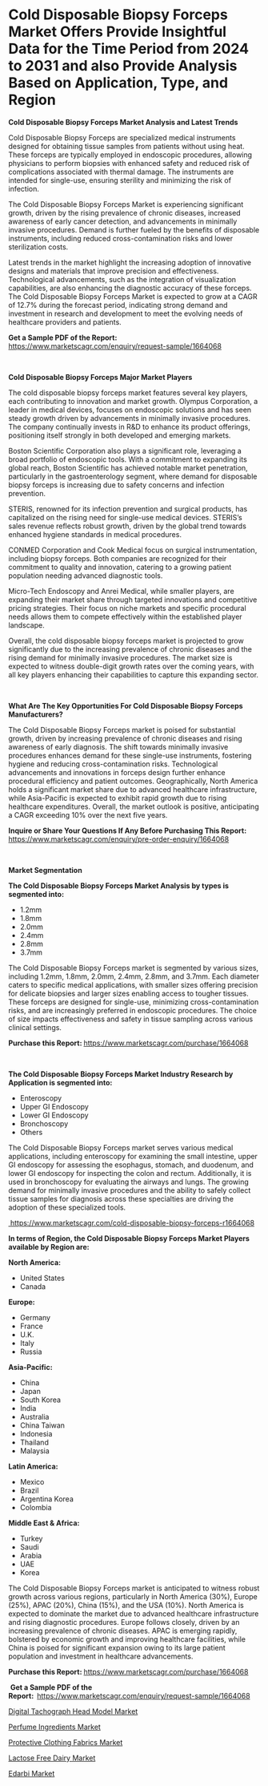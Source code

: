 <p><h1>Cold Disposable Biopsy Forceps Market Offers Provide Insightful Data for the Time Period from 2024 to 2031 and also Provide Analysis Based on Application, Type, and Region</h1></p><p><strong>Cold Disposable Biopsy Forceps Market Analysis and Latest Trends</strong></p>
<p><p>Cold Disposable Biopsy Forceps are specialized medical instruments designed for obtaining tissue samples from patients without using heat. These forceps are typically employed in endoscopic procedures, allowing physicians to perform biopsies with enhanced safety and reduced risk of complications associated with thermal damage. The instruments are intended for single-use, ensuring sterility and minimizing the risk of infection.</p><p>The Cold Disposable Biopsy Forceps Market is experiencing significant growth, driven by the rising prevalence of chronic diseases, increased awareness of early cancer detection, and advancements in minimally invasive procedures. Demand is further fueled by the benefits of disposable instruments, including reduced cross-contamination risks and lower sterilization costs.</p><p>Latest trends in the market highlight the increasing adoption of innovative designs and materials that improve precision and effectiveness. Technological advancements, such as the integration of visualization capabilities, are also enhancing the diagnostic accuracy of these forceps. The Cold Disposable Biopsy Forceps Market is expected to grow at a CAGR of 12.7% during the forecast period, indicating strong demand and investment in research and development to meet the evolving needs of healthcare providers and patients.</p></p>
<p><strong>Get a Sample PDF of the Report:&nbsp;</strong> <a href="https://www.marketscagr.com/enquiry/request-sample/1664068?utm_campaign=1128&utm_medium=2&utm_source=Github&utm_content=ia&utm_term=03102024&utm_id=cold-disposable-biopsy-forceps">https://www.marketscagr.com/enquiry/request-sample/1664068</a></p>
<p>&nbsp;</p>
<p><strong>Cold Disposable Biopsy Forceps Major Market Players</strong></p>
<p><p>The cold disposable biopsy forceps market features several key players, each contributing to innovation and market growth. Olympus Corporation, a leader in medical devices, focuses on endoscopic solutions and has seen steady growth driven by advancements in minimally invasive procedures. The company continually invests in R&D to enhance its product offerings, positioning itself strongly in both developed and emerging markets.</p><p>Boston Scientific Corporation also plays a significant role, leveraging a broad portfolio of endoscopic tools. With a commitment to expanding its global reach, Boston Scientific has achieved notable market penetration, particularly in the gastroenterology segment, where demand for disposable biopsy forceps is increasing due to safety concerns and infection prevention.</p><p>STERIS, renowned for its infection prevention and surgical products, has capitalized on the rising need for single-use medical devices. STERIS’s sales revenue reflects robust growth, driven by the global trend towards enhanced hygiene standards in medical procedures.</p><p>CONMED Corporation and Cook Medical focus on surgical instrumentation, including biopsy forceps. Both companies are recognized for their commitment to quality and innovation, catering to a growing patient population needing advanced diagnostic tools. </p><p>Micro-Tech Endoscopy and Anrei Medical, while smaller players, are expanding their market share through targeted innovations and competitive pricing strategies. Their focus on niche markets and specific procedural needs allows them to compete effectively within the established player landscape.</p><p>Overall, the cold disposable biopsy forceps market is projected to grow significantly due to the increasing prevalence of chronic diseases and the rising demand for minimally invasive procedures. The market size is expected to witness double-digit growth rates over the coming years, with all key players enhancing their capabilities to capture this expanding sector.</p></p>
<p>&nbsp;</p>
<p><strong>What Are The Key Opportunities For Cold Disposable Biopsy Forceps Manufacturers?</strong></p>
<p><p>The Cold Disposable Biopsy Forceps market is poised for substantial growth, driven by increasing prevalence of chronic diseases and rising awareness of early diagnosis. The shift towards minimally invasive procedures enhances demand for these single-use instruments, fostering hygiene and reducing cross-contamination risks. Technological advancements and innovations in forceps design further enhance procedural efficiency and patient outcomes. Geographically, North America holds a significant market share due to advanced healthcare infrastructure, while Asia-Pacific is expected to exhibit rapid growth due to rising healthcare expenditures. Overall, the market outlook is positive, anticipating a CAGR exceeding 10% over the next five years.</p></p>
<p><strong>Inquire or Share Your Questions If Any Before Purchasing This Report:</strong> <a href="https://www.marketscagr.com/enquiry/pre-order-enquiry/1664068?utm_campaign=1128&utm_medium=2&utm_source=Github&utm_content=ia&utm_term=03102024&utm_id=cold-disposable-biopsy-forceps">https://www.marketscagr.com/enquiry/pre-order-enquiry/1664068</a></p>
<p>&nbsp;</p>
<p><strong>Market Segmentation</strong></p>
<p><strong>The Cold Disposable Biopsy Forceps Market Analysis by types is segmented into:</strong></p>
<p><ul><li>1.2mm</li><li>1.8mm</li><li>2.0mm</li><li>2.4mm</li><li>2.8mm</li><li>3.7mm</li></ul></p>
<p><p>The Cold Disposable Biopsy Forceps market is segmented by various sizes, including 1.2mm, 1.8mm, 2.0mm, 2.4mm, 2.8mm, and 3.7mm. Each diameter caters to specific medical applications, with smaller sizes offering precision for delicate biopsies and larger sizes enabling access to tougher tissues. These forceps are designed for single-use, minimizing cross-contamination risks, and are increasingly preferred in endoscopic procedures. The choice of size impacts effectiveness and safety in tissue sampling across various clinical settings.</p></p>
<p><strong>Purchase this Report:&nbsp;</strong><a href="https://www.marketscagr.com/purchase/1664068?utm_campaign=1128&utm_medium=2&utm_source=Github&utm_content=ia&utm_term=03102024&utm_id=cold-disposable-biopsy-forceps">https://www.marketscagr.com/purchase/1664068</a></p>
<p>&nbsp;</p>
<p><strong>The Cold Disposable Biopsy Forceps Market Industry Research by Application is segmented into:</strong></p>
<p><ul><li>Enteroscopy</li><li>Upper GI Endoscopy</li><li>Lower GI Endoscopy</li><li>Bronchoscopy</li><li>Others</li></ul></p>
<p><p>The Cold Disposable Biopsy Forceps market serves various medical applications, including enteroscopy for examining the small intestine, upper GI endoscopy for assessing the esophagus, stomach, and duodenum, and lower GI endoscopy for inspecting the colon and rectum. Additionally, it is used in bronchoscopy for evaluating the airways and lungs. The growing demand for minimally invasive procedures and the ability to safely collect tissue samples for diagnosis across these specialties are driving the adoption of these specialized tools.</p></p>
<p><a href="https://www.marketscagr.com/cold-disposable-biopsy-forceps-r1664068?utm_campaign=1128&utm_medium=2&utm_source=Github&utm_content=ia&utm_term=03102024&utm_id=cold-disposable-biopsy-forceps">&nbsp;https://www.marketscagr.com/cold-disposable-biopsy-forceps-r1664068</a></p>
<p><strong>In terms of Region, the Cold Disposable Biopsy Forceps Market Players available by Region are:</strong></p>
<p>
    <p> <strong> North America: </strong>
        <ul>
            <li>United States</li>
            <li>Canada</li>
        </ul>
        </p> 
    <p> <strong> Europe: </strong>
        <ul>
            <li>Germany</li>
            <li>France</li>
            <li>U.K.</li>
            <li>Italy</li>
            <li>Russia</li>
        </ul>
        </p> 
    <p> <strong> Asia-Pacific: </strong>
        <ul>
            <li>China</li>
            <li>Japan</li>
            <li>South Korea</li>
            <li>India</li>
            <li>Australia</li>
            <li>China Taiwan</li>
            <li>Indonesia</li>
            <li>Thailand</li>
            <li>Malaysia</li>
        </ul>
        </p> 
    <p> <strong> Latin America: </strong>
        <ul>
            <li>Mexico</li>
            <li>Brazil</li>
            <li>Argentina Korea</li>
            <li>Colombia</li>
        </ul>
        </p> 
    <p> <strong> Middle East & Africa: </strong>
        <ul>
            <li>Turkey</li>
            <li>Saudi</li>
            <li>Arabia</li>
            <li>UAE</li>
            <li>Korea</li>
        </ul>
    </p>
    </p>
<p><p>The Cold Disposable Biopsy Forceps market is anticipated to witness robust growth across various regions, particularly in North America (30%), Europe (25%), APAC (20%), China (15%), and the USA (10%). North America is expected to dominate the market due to advanced healthcare infrastructure and rising diagnostic procedures. Europe follows closely, driven by an increasing prevalence of chronic diseases. APAC is emerging rapidly, bolstered by economic growth and improving healthcare facilities, while China is poised for significant expansion owing to its large patient population and investment in healthcare advancements.</p></p>
<p><strong>Purchase this Report: </strong><a href="https://www.marketscagr.com/purchase/1664068?utm_campaign=1128&utm_medium=2&utm_source=Github&utm_content=ia&utm_term=03102024&utm_id=cold-disposable-biopsy-forceps">https://www.marketscagr.com/purchase/1664068</a></p>
<p>&nbsp;<strong>Get a Sample PDF of the Report:&nbsp;&nbsp;</strong><a href="https://www.marketscagr.com/enquiry/request-sample/1664068?utm_campaign=1128&utm_medium=2&utm_source=Github&utm_content=ia&utm_term=03102024&utm_id=cold-disposable-biopsy-forceps">https://www.marketscagr.com/enquiry/request-sample/1664068</a></p>
<p><strong></strong></p>
<p><p><a href="https://issuu.com/reportprime-2/docs/digital-tachograph-head-model-marke_f80dacd7884520?utm_campaign=1128&utm_medium=2&utm_source=Github&utm_content=ia&utm_term=03102024&utm_id=cold-disposable-biopsy-forceps">Digital Tachograph Head Model Market</a></p><p><a href="https://www.linkedin.com/pulse/why-should-you-invest-perfume-ingredients-market-trends-lbuue?trackingId=Eb%2B91Ny%2FRd2WdiUKu%2F%2BwCg%3D%3D&utm_campaign=1128&utm_medium=2&utm_source=Github&utm_content=ia&utm_term=03102024&utm_id=cold-disposable-biopsy-forceps">Perfume Ingredients Market</a></p><p><a href="https://www.linkedin.com/pulse/protective-clothing-fabrics-market-investigation-industry-i8use?trackingId=UKqGXplUR8a2K4MP3xHzCg%3D%3D&utm_campaign=1128&utm_medium=2&utm_source=Github&utm_content=ia&utm_term=03102024&utm_id=cold-disposable-biopsy-forceps">Protective Clothing Fabrics Market</a></p><p><a href="https://www.linkedin.com/pulse/global-lactose-free-dairy-market-landscape-future-trends-inrff?trackingId=2ue9dOuRTPKT%2BamMeHpoaQ%3D%3D&utm_campaign=1128&utm_medium=2&utm_source=Github&utm_content=ia&utm_term=03102024&utm_id=cold-disposable-biopsy-forceps">Lactose Free Dairy Market</a></p><p><a href="https://issuu.com/reportprime-2/docs/edarbi-market-size-2030.pptx_64f186b1ded626?utm_campaign=1128&utm_medium=2&utm_source=Github&utm_content=ia&utm_term=03102024&utm_id=cold-disposable-biopsy-forceps">Edarbi Market</a></p></p>